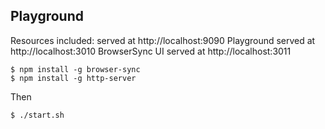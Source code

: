 
## Playground

Resources included: served at http://localhost:9090
Playground served at http://localhost:3010
BrowserSync UI served at http://localhost:3011

```
$ npm install -g browser-sync
$ npm install -g http-server
```

Then

```
$ ./start.sh
```



